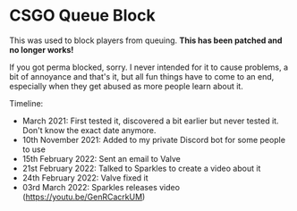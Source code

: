 # CSGO Queue Block

This was used to block players from queuing. **This has been patched and no longer works!**

If you got perma blocked, sorry. I never intended for it to cause problems, a bit of annoyance and that's it, but all fun things have to come to an end, especially when they get abused as more people learn about it.

Timeline:

- March 2021: First tested it, discovered a bit earlier but never tested it. Don't know the exact date anymore.
- 10th November 2021: Added to my private Discord bot for some people to use
- 15th February 2022: Sent an email to Valve
- 21st February 2022: Talked to Sparkles to create a video about it
- 24th February 2022: Valve fixed it
- 03rd March 2022: Sparkles releases video (https://youtu.be/GenRCacrkUM)
